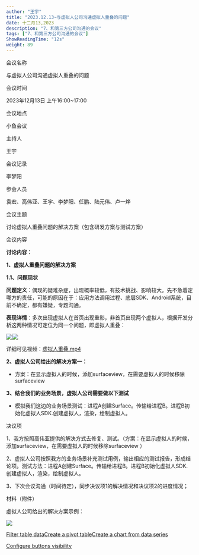 ```yaml
---
author: "王宇"
title: "2023.12.13~与虚拟人公司沟通虚拟人重叠的问题"
date: 十二月13,2023
description: "7、和第三方公司沟通的会议"
tags: ["7、和第三方公司沟通的会议"]
ShowReadingTime: "12s"
weight: 89
---
```

会议名称

与虚拟人公司沟通虚拟人重叠的问题

会议时间

2023年12月13日 上午16:00~17:00

会议地点

小鱼会议

主持人

王宇

会议记录

李梦阳

参会人员

袁宏、高伟亚、王宇、李梦阳、任鹏、陆元伟、卢一烨

会议主题

讨论虚拟人重叠问题的解决方案（包含研发方案与测试方案）

会议内容

**讨论内容：**

**1、虚拟人重叠问题的解决方案**

**1.1、问题现状**

**问题定义**：偶现的疑难杂症，出现概率较低，有技术挑战、影响较大。先不急着定哪方的责任，可能的原因在于：应用方法调用过程、底层SDK、Android系统，目前不确定，都有嫌疑，专题沟通。

**表现详情**：多次出现虚拟人在首页出现重影，非首页出现两个虚拟人，根据开发分析这两种情况可定位为同一个问题，即虚拟人重叠：

![](/download/thumbnails/114672101/image2023-12-13_17-12-57.png?version=1&modificationDate=1702458778123&api=v2)![](/download/thumbnails/114672101/image2023-12-13_17-12-24.png?version=1&modificationDate=1702458744432&api=v2)

详细可见视频：[虚拟人重叠.mp4](/download/attachments/114672101/%E8%99%9A%E6%8B%9F%E4%BA%BA%E9%87%8D%E5%8F%A0.mp4?version=1&modificationDate=1702458865543&api=v2)

**2、虚拟人公司给出的解决方案一：**

*   方案：在显示虚拟人的时候，添加surfaceview，在需要虚拟人的时候移除surfaceview 

**3、结合我们的业务场景，虚拟人公司需要做以下测试**

*   模拟我们这边的业务场景测试：进程A创建Surface。传输给进程B。进程B初始化虚拟人SDK.创建虚拟人，渲染，绘制虚拟人。

决议项

1、我方按照高伟亚提供的解决方式去修复、测试。（方案：在显示虚拟人的时候，添加surfaceview，在需要虚拟人的时候移除surfaceview ）

2、虚拟人公司按照我方的业务场景补充测试用例，输出相应的测试报告，形成结论项。测试方法：进程A创建Surface。传输给进程B。进程B初始化虚拟人SDK.创建虚拟人，渲染，绘制虚拟人。

3、下次会议沟通（时间待定），同步决议项1的解决情况和决议项2的进度情况；

材料（附件）

虚拟人公司给出的解决方案示例：

![](/download/attachments/114672101/image2023-12-13_17-21-0.png?version=1&modificationDate=1702459260817&api=v2)

[Filter table data](#)[Create a pivot table](#)[Create a chart from data series](#)

[Configure buttons visibility](/users/tfac-settings.action)